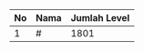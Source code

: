 | No | Nama            | Jumlah Level |
|----|-----------------|--------------|
| 1  | #    |    1801        |
